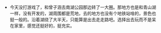 - 今天没打游戏了，和曾子涵去南湖公园那边转了一大圈。那地方也是和青山湖一样，没有开发的，湖周围都是荒地，去的地方也没有个地铁站啥的，景色也挺一般的。沿着湖绕了大半天，只能算是出去走走路吧。选择出去玩而不是呆在家里，感觉还挺好的，挺充实。